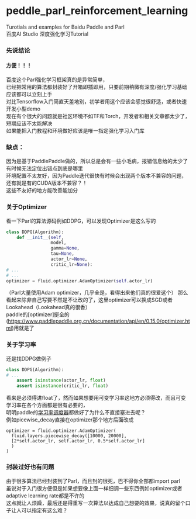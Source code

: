 # peddle_parl_reinforcement_learning
Turotials and examples for Baidu Paddle and Parl  
百度AI Studio 深度强化学习Tutorial

### 先说结论
#### 方便！！！
百度这个Parl强化学习框架真的是异常简单，  
已经把常用的算法都封装好了开箱即插即用，只要前期稍微有深度/强化学习基础应该都可以立刻上手  
对比Tensorflow入门简直天差地别，初学者用这个应该会感觉很舒适，或者快速开发小型demo  
现在有个很大的问题就是社区环境不如TF和Torch，开发者和相关文章都太少了，短期应该不太能解决  
如果能把入门教程和环境做好应该是唯一指定强化学习入门库  

### 缺点：  
因为是基于PaddlePaddle做的，所以总是会有一些小毛病，报错信息给的太少了有时候无法定位出错点到底是哪里  
环境配置不太友好，因为Paddle迭代很快有时候会出现两个版本不兼容的问题，还有就是有的CUDA版本不兼容？！  
这些不友好的地方能改善能加分  


### 关于Optimizer
看一下Parl的算法源码例如DDPG，可以发现Optimizer是这么写的  
```python
class DDPG(Algorithm):
    def __init__(self,
                 model,
                 gamma=None,
                 tau=None,
                 actor_lr=None,
                 critic_lr=None):
# ...
# ...
optimizer = fluid.optimizer.AdamOptimizer(self.actor_lr)
``` 
（Parl大量使用Adam optimizer，几乎全是，看得出来他们真的很爱这个） 
那么看起来除非自己写要不然是不让改的了，这里optimizer可以换成SGD或者Lookahead（Lookahead真的很香）  
paddle的[optimizer]挺全的(https://www.paddlepaddle.org.cn/documentation/api/en/0.15.0/optimizer.html)用就是了  

### 关于学习率
还是找DDPG做例子  
```python
class DDPG(Algorithm):
# ...
    assert isinstance(actor_lr, float)
    assert isinstance(critic_lr, float)
``` 
看来是必须得进float了，然而如果想要用可变学习率这地方必须得改，而且可变学习率在各个方面都是很有必要的，  
明明paddle的[学习率调度器](https://www.paddlepaddle.org.cn/documentation/api/en/0.15.0/layers.html#learning-rate-scheduler)都做好了为什么不直接塞进去呢？  
例如picewise_decay直接在optimizer那个地方后面改成  
```
optimizer = fluid.optimizer.AdamOptimizer(
  fluid.layers.piecewise_decay([10000, 20000],
  [2*self.actor_lr, self.actor_lr, 0.5*self.actor_lr]
  )
)
```

### 封装过好也有问题  
由于很多算法已经封装到了Parl，而且封的很死，巴不得你全部都import parl  
虽说对于入门很方便但是如果想要像上面一样细调一些东西例如optimizer或者adaptive learning rate都是不许的  
这点就让人烦躁，最后还是得重写一次算法以达成自己想要的效果，说真的留个口子让人可以指定有这么难？  
